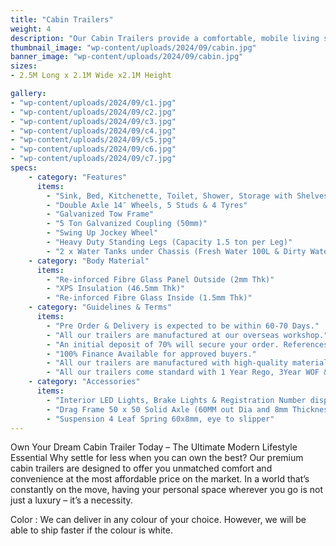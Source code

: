 ```yaml
---
title: "Cabin Trailers"
weight: 4
description: "Our Cabin Trailers provide a comfortable, mobile living space perfect for long-term use. Custom-built with modern amenities, they are designed to offer maximum comfort and durability."
thumbnail_image: "wp-content/uploads/2024/09/cabin.jpg"
banner_image: "wp-content/uploads/2024/09/cabin.jpg"
sizes:
- 2.5M Long x 2.1M Wide x2.1M Height

gallery:
- "wp-content/uploads/2024/09/c1.jpg"
- "wp-content/uploads/2024/09/c2.jpg"
- "wp-content/uploads/2024/09/c3.jpg"
- "wp-content/uploads/2024/09/c4.jpg"
- "wp-content/uploads/2024/09/c5.jpg"
- "wp-content/uploads/2024/09/c6.jpg"
- "wp-content/uploads/2024/09/c7.jpg"
specs:
    - category: "Features"
      items:
        - "Sink, Bed, Kitchenette, Toilet, Shower, Storage with Shelves, Heat Pump, Water Pump"
        - "Double Axle 14″ Wheels, 5 Studs & 4 Tyres"
        - "Galvanized Tow Frame"
        - "5 Ton Galvanized Coupling (50mm)"
        - "Swing Up Jockey Wheel"
        - "Heavy Duty Standing Legs (Capacity 1.5 ton per Leg)"
        - "2 x Water Tanks under Chassis (Fresh Water 100L & Dirty Water 100L)"
    - category: "Body Material"
      items:
        - "Re-inforced Fibre Glass Panel Outside (2mm Thk)"
        - "XPS Insulation (46.5mm Thk)"
        - "Re-inforced Fibre Glass Inside (1.5mm Thk)"
    - category: "Guidelines & Terms"
      items:
        - "Pre Order & Delivery is expected to be within 60-70 Days."
        - "All our trailers are manufactured at our overseas workshop."
        - "An initial deposit of 70% will secure your order. References are available upon requests."
        - "100% Finance Available for approved buyers."
        - "All our trailers are manufactured with high-quality materials and undergo stringent quality checks"
        - "All our trailers come standard with 1 Year Rego, 3Year WOF & 4 Year EWOF"
    - category: "Accessories"
      items:
        - "Interior LED Lights, Brake Lights & Registration Number display light"
        - "Drag Frame 50 x 50 Solid Axle (60MM out Dia and 8mm Thickness) with Override Brakes."
        - "Suspension 4 Leaf Spring 60x8mm, eye to slipper"
---
```


Own Your Dream Cabin Trailer Today – The Ultimate Modern Lifestyle Essential
Why settle for less when you can own the best? Our premium cabin trailers are designed to offer you unmatched comfort and convenience at the most affordable price on the market. In a world that’s constantly on the move, having your personal space wherever you go is not just a luxury – it’s a necessity.

Color : We can deliver in any colour of your choice. However, we will be able to ship faster if the colour is white.